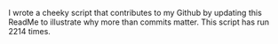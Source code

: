 I wrote a cheeky script that contributes to my Github by updating this ReadMe to illustrate why more than commits matter. This script has run 2214 times.